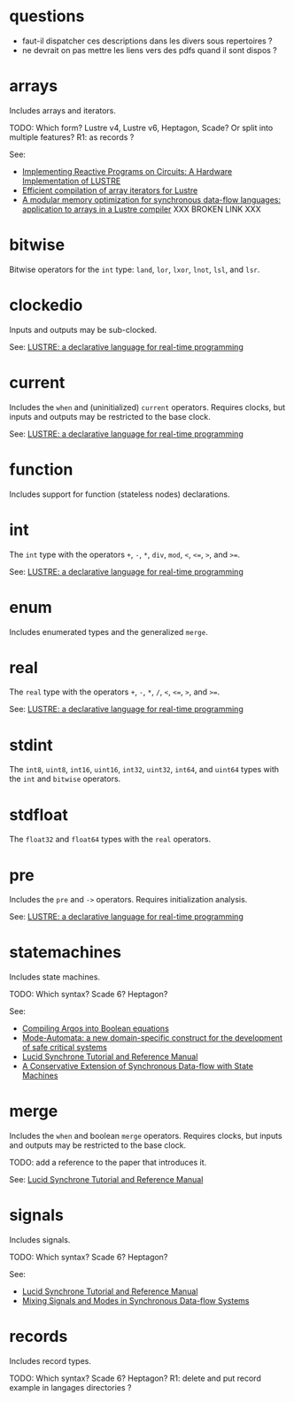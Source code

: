 # questions

- faut-il dispatcher ces descriptions dans les divers sous repertoires ?
- ne devrait on pas mettre les liens vers des pdfs quand il sont dispos ?

# arrays

Includes arrays and iterators.

TODO: Which form? Lustre v4, Lustre v6, Heptagon, Scade? Or split into 
multiple features?
R1: as records ?

See:
- [Implementing Reactive Programs on Circuits: A Hardware Implementation of LUSTRE](http://link.springer.com/content/pdf/10.1007/bfb0031993.pdf)
- [Efficient compilation of array iterators for Lustre](http://www.irisa.fr/espresso/Equipe/Morel/Publications/slap02/morel02.pdf)
- [A modular memory optimization for synchronous data-flow languages: application to arrays in a Lustre compiler](https://hal.inria.fr/hal-0072852://hal.inria.fr/hal-00728527) XXX BROKEN LINK XXX

# bitwise

Bitwise operators for the `int` type: `land`, `lor`, `lxor`, `lnot`, `lsl`, 
and `lsr`.


# clockedio

Inputs and outputs may be sub-clocked.

See: [LUSTRE: a declarative language for real-time 
programming](http://dl.acm.org/citation.cfm?id=41641)

# current

Includes the `when` and (uninitialized) `current` operators.
Requires clocks, but inputs and outputs may be restricted to the base clock.

See: [LUSTRE: a declarative language for real-time 
programming](http://dl.acm.org/citation.cfm?id=41641)

# function

Includes support for function (stateless nodes) declarations.

# int

The `int` type with the operators `+`, `-`, `*`, `div`, `mod`, `<`, `<=`, 
`>`, and `>=`.

See: [LUSTRE: a declarative language for real-time 
programming](http://dl.acm.org/citation.cfm?id=41641)

# enum

Includes enumerated types and the generalized `merge`.

# real

The `real` type with the operators `+`, `-`, `*`, `/`, `<`, `<=`, `>`, and 
`>=`.

See: [LUSTRE: a declarative language for real-time 
programming](http://dl.acm.org/citation.cfm?id=41641)

# stdint

The `int8`, `uint8`, `int16`, `uint16`, `int32`, `uint32`, `int64`, and 
`uint64` types with the `int` and `bitwise` operators.

# stdfloat

The `float32` and `float64` types with the `real` operators.

# pre

Includes the `pre` and `->` operators. Requires initialization analysis.

See: [LUSTRE: a declarative language for real-time 
programming](http://dl.acm.org/citation.cfm?id=41641)

# statemachines

Includes state machines.

TODO: Which syntax? Scade 6? Heptagon?

See:
- [Compiling Argos into Boolean equations](http://www-verimag.imag.fr/~halbwach/FTRTFT96.html)
- [Mode-Automata: a new domain-specific construct for the development of safe critical systems](http://www.sciencedirect.com/science/article/pii/S016764230200093X)
- [Lucid Synchrone Tutorial and Reference Manual](https://www.di.ens.fr/~pouzet/lucid-synchrone/lucid-synchrone-3.0-manual.pdf)
- [A Conservative Extension of Synchronous Data-flow with State Machines](https://www.di.ens.fr/~pouzet/bib/emsoft05b.pdf)

# merge

Includes the `when` and boolean `merge` operators.
Requires clocks, but inputs and outputs may be restricted to the base clock.

TODO: add a reference to the paper that introduces it.

See: [Lucid Synchrone Tutorial and Reference Manual](https://www.di.ens.fr/~pouzet/lucid-synchrone/lucid-synchrone-3.0-manual.pdf)

# signals

Includes signals.

TODO: Which syntax? Scade 6? Heptagon?

See:
- [Lucid Synchrone Tutorial and Reference Manual](https://www.di.ens.fr/~pouzet/lucid-synchrone/lucid-synchrone-3.0-manual.pdf)
- [Mixing Signals and Modes in Synchronous Data-flow Systems](https://www.di.ens.fr/~pouzet/bib/emsoft06.pdf)

# records 

Includes record types.

TODO: Which syntax? Scade 6? Heptagon?
R1: delete and put record example in langages directories ?



